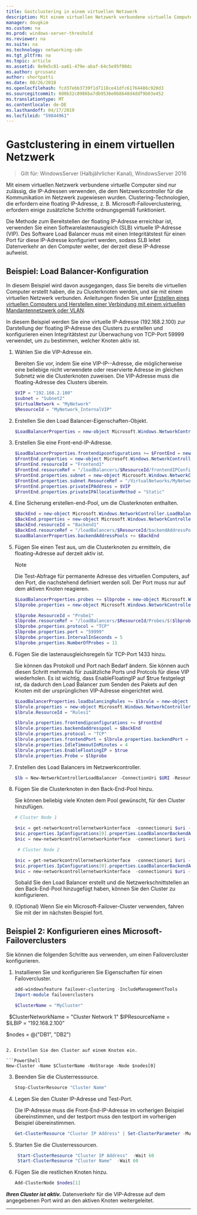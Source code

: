 ```yaml
---
title: Gastclustering in einem virtuellen Netzwerk
description: Mit einem virtuellen Netzwerk verbundene virtuelle Computer sind nur zulässig, die IP-Adressen verwenden, die dem Netzwerkcontroller für die Kommunikation im Netzwerk zugewiesen wurden.  Clustering-Technologien, die erfordern eine floating IP-Adresse, z. B. Microsoft-Failoverclustering, erfordern einige zusätzliche Schritte ordnungsgemäß funktioniert.
manager: dougkim
ms.custom: na
ms.prod: windows-server-threshold
ms.reviewer: na
ms.suite: na
ms.technology: networking-sdn
ms.tgt_pltfrm: na
ms.topic: article
ms.assetid: 8e9e5c81-aa61-479e-abaf-64c5e95f90dc
ms.author: grcusanz
author: shortpatti
ms.date: 08/26/2018
ms.openlocfilehash: fcd37ebb3739f1d7118ce41dfc61764486c920d3
ms.sourcegitcommit: 0d0b32c8986ba7db9536e0b8648d4ddf9b03e452
ms.translationtype: MT
ms.contentlocale: de-DE
ms.lasthandoff: 04/17/2019
ms.locfileid: "59844961"
---
```

# <a name="guest-clustering-in-a-virtual-network"></a>Gastclustering in einem virtuellen Netzwerk

>Gilt für: WindowsServer (Halbjährlicher Kanal), WindowsServer 2016

Mit einem virtuellen Netzwerk verbundene virtuelle Computer sind nur zulässig, die IP-Adressen verwenden, die dem Netzwerkcontroller für die Kommunikation im Netzwerk zugewiesen wurden.  Clustering-Technologien, die erfordern eine floating IP-Adresse, z. B. Microsoft-Failoverclustering, erfordern einige zusätzliche Schritte ordnungsgemäß funktioniert.

Die Methode zum Bereitstellen der floating IP-Adresse erreichbar ist, verwenden Sie einen Softwarelastenausgleich \(SLB\) virtuelle IP-Adresse \(VIP\).  Des Software Load Balancer muss mit einen Integritätstest für einen Port für diese IP-Adresse konfiguriert werden, sodass SLB leitet Datenverkehr an den Computer weiter, der derzeit diese IP-Adresse aufweist.


## <a name="example-load-balancer-configuration"></a>Beispiel: Load Balancer-Konfiguration

In diesem Beispiel wird davon ausgegangen, dass Sie bereits die virtuellen Computer erstellt haben, die zu Clusterknoten werden, und sie mit einem virtuellen Netzwerk verbunden.  Anleitungen finden Sie unter [Erstellen eines virtuellen Computers und Herstellen einer Verbindung mit einem virtuellen Mandantennetzwerk oder VLAN](https://technet.microsoft.com/windows-server-docs/networking/sdn/manage/create-a-tenant-vm).  

In diesem Beispiel werden Sie eine virtuelle IP-Adresse (192.168.2.100) zur Darstellung der floating IP-Adresse des Clusters zu erstellen und konfigurieren einen Integritätstest zur Überwachung von TCP-Port 59999 verwendet, um zu bestimmen, welcher Knoten aktiv ist.

1. Wählen Sie die VIP-Adresse ein.<p>Bereiten Sie vor, indem Sie eine VIP-IP--Adresse, die möglicherweise eine beliebige nicht verwendete oder reservierte Adresse im gleichen Subnetz wie die Clusterknoten zuweisen.  Die VIP-Adresse muss die floating-Adresse des Clusters überein.

   ```PowerShell
   $VIP = "192.168.2.100"
   $subnet = "Subnet2"
   $VirtualNetwork = "MyNetwork"
   $ResourceId = "MyNetwork_InternalVIP"
   ```

2. Erstellen Sie den Load Balancer-Eigenschaften-Objekt.

   ```PowerShell
   $LoadBalancerProperties = new-object Microsoft.Windows.NetworkController.LoadBalancerProperties
   ```

3. Erstellen Sie eine Front\-end-IP-Adresse.

   ```PowerShell
   $LoadBalancerProperties.frontendipconfigurations += $FrontEnd = new-object Microsoft.Windows.NetworkController.LoadBalancerFrontendIpConfiguration
   $FrontEnd.properties = new-object Microsoft.Windows.NetworkController.LoadBalancerFrontendIpConfigurationProperties
   $FrontEnd.resourceId = "Frontend1"
   $FrontEnd.resourceRef = "/loadBalancers/$ResourceId/frontendIPConfigurations/$($FrontEnd.resourceId)"
   $FrontEnd.properties.subnet = new-object Microsoft.Windows.NetworkController.Subnet
   $FrontEnd.properties.subnet.ResourceRef = "/VirtualNetworks/MyNetwork/Subnets/Subnet2"
   $FrontEnd.properties.privateIPAddress = $VIP
   $FrontEnd.properties.privateIPAllocationMethod = "Static"
   ```

4. Eine Sicherung erstellen\-end-Pool, um die Clusterknoten enthalten.

   ```PowerShell
   $BackEnd = new-object Microsoft.Windows.NetworkController.LoadBalancerBackendAddressPool
   $BackEnd.properties = new-object Microsoft.Windows.NetworkController.LoadBalancerBackendAddressPoolProperties
   $BackEnd.resourceId = "Backend1"
   $BackEnd.resourceRef = "/loadBalancers/$ResourceId/backendAddressPools/$($BackEnd.resourceId)"
   $LoadBalancerProperties.backendAddressPools += $BackEnd
   ```

5. Fügen Sie einen Test aus, um die Clusterknoten zu ermitteln, die floating-Adresse auf derzeit aktiv ist. 

   >[!NOTE]
   >Die Test-Abfrage für permanente Adresse des virtuellen Computers, auf den Port, die nachstehend definiert werden soll.  Der Port muss nur auf dem aktiven Knoten reagieren. 

   ```PowerShell
   $LoadBalancerProperties.probes += $lbprobe = new-object Microsoft.Windows.NetworkController.LoadBalancerProbe
   $lbprobe.properties = new-object Microsoft.Windows.NetworkController.LoadBalancerProbeProperties

   $lbprobe.ResourceId = "Probe1"
   $lbprobe.resourceRef = "/loadBalancers/$ResourceId/Probes/$($lbprobe.resourceId)"
   $lbprobe.properties.protocol = "TCP"
   $lbprobe.properties.port = "59999"
   $lbprobe.properties.IntervalInSeconds = 5
   $lbprobe.properties.NumberOfProbes = 11
   ```

6. Fügen Sie die lastenausgleichsregeln für TCP-Port 1433 hinzu.<p>Sie können das Protokoll und Port nach Bedarf ändern.  Sie können auch diesen Schritt mehrmals für zusätzliche Ports und Protcols für diese VIP wiederholen.  Es ist wichtig, dass EnableFloatingIP auf $true festgelegt ist, da dadurch den Load Balancer zum Senden des Pakets auf den Knoten mit der ursprünglichen VIP-Adresse eingerichtet wird.

   ```PowerShell
   $LoadBalancerProperties.loadbalancingRules += $lbrule = new-object Microsoft.Windows.NetworkController.LoadBalancingRule
   $lbrule.properties = new-object Microsoft.Windows.NetworkController.LoadBalancingRuleProperties
   $lbrule.ResourceId = "Rules1"

   $lbrule.properties.frontendipconfigurations += $FrontEnd
   $lbrule.properties.backendaddresspool = $BackEnd 
   $lbrule.properties.protocol = "TCP"
   $lbrule.properties.frontendPort = $lbrule.properties.backendPort = 1433 
   $lbrule.properties.IdleTimeoutInMinutes = 4
   $lbrule.properties.EnableFloatingIP = $true
   $lbrule.properties.Probe = $lbprobe
   ```

7. Erstellen des Load Balancers im Netzwerkcontroller.

   ```PowerShell
   $lb = New-NetworkControllerLoadBalancer -ConnectionUri $URI -ResourceId $ResourceId -Properties $LoadBalancerProperties -Force
   ```

8. Fügen Sie die Clusterknoten in den Back-End-Pool hinzu.<p>Sie können beliebig viele Knoten dem Pool gewünscht, für den Cluster hinzufügen.

   ```PowerShell
   # Cluster Node 1

   $nic = get-networkcontrollernetworkinterface  -connectionuri $uri -resourceid "ClusterNode1_Network-Adapter"
   $nic.properties.IpConfigurations[0].properties.LoadBalancerBackendAddressPools += $lb.properties.backendaddresspools[0]
   $nic = new-networkcontrollernetworkinterface  -connectionuri $uri -resourceid $nic.resourceid -properties $nic.properties -force

    # Cluster Node 2

   $nic = get-networkcontrollernetworkinterface  -connectionuri $uri -resourceid "ClusterNode2_Network-Adapter"
   $nic.properties.IpConfigurations[0].properties.LoadBalancerBackendAddressPools += $lb.properties.backendaddresspools[0]
   $nic = new-networkcontrollernetworkinterface  -connectionuri $uri -resourceid $nic.resourceid -properties $nic.properties -force
   ```

   Sobald Sie den Load Balancer erstellt und die Netzwerkschnittstellen an den Back-End-Pool hinzugefügt haben, können Sie den Cluster zu konfigurieren.  

9. (Optional) Wenn Sie ein Microsoft-Failover-Cluster verwenden, fahren Sie mit der im nächsten Beispiel fort. 

## <a name="example-2-configuring-a-microsoft-failover-cluster"></a>Beispiel 2: Konfigurieren eines Microsoft-Failoverclusters

Sie können die folgenden Schritte aus verwenden, um einen Failovercluster konfigurieren.

1. Installieren Sie und konfigurieren Sie Eigenschaften für einen Failovercluster.

   ```PowerShell
   add-windowsfeature failover-clustering -IncludeManagementTools
   Import-module failoverclusters

   $ClusterName = "MyCluster"
   
   $ClusterNetworkName = "Cluster Network 1"
   $IPResourceName =  
   $ILBIP = “192.168.2.100” 

   $nodes = @("DB1", "DB2")
   ```

2. Erstellen Sie den Cluster auf einem Knoten ein.

   ```PowerShell
   New-Cluster -Name $ClusterName -NoStorage -Node $nodes[0]
   ```

3. Beenden Sie die Clusterressource.

   ```PowerShell
   Stop-ClusterResource "Cluster Name" 
   ```

4. Legen Sie den Cluster IP-Adresse und Test-Port.<p>Die IP-Adresse muss die Front-End-IP-Adresse im vorherigen Beispiel übereinstimmen, und der testport muss den testport im vorherigen Beispiel übereinstimmen.

   ```PowerShell
   Get-ClusterResource "Cluster IP Address" | Set-ClusterParameter -Multiple @{"Address"="$ILBIP";"ProbePort"="59999";"SubnetMask"="255.255.255.255";"Network"="$ClusterNetworkName";"EnableDhcp"=0}
   ```

5. Starten Sie die Clusterressourcen.

   ```PowerShell
    Start-ClusterResource "Cluster IP Address"  -Wait 60 
    Start-ClusterResource "Cluster Name"  -Wait 60 
   ```

6. Fügen Sie die restlichen Knoten hinzu.

   ```PowerShell
   Add-ClusterNode $nodes[1]
   ```

_**Ihren Cluster ist aktiv.**_ Datenverkehr für die VIP-Adresse auf dem angegebenen Port wird an den aktiven Knoten weitergeleitet.

---
